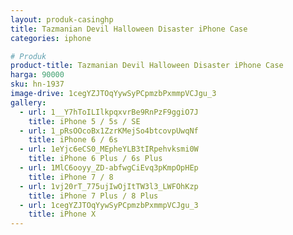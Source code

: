 ```yaml
---
layout: produk-casinghp
title: Tazmanian Devil Halloween Disaster iPhone Case
categories: iphone

# Produk
product-title: Tazmanian Devil Halloween Disaster iPhone Case
harga: 90000
sku: hn-1937
image-drive: 1cegYZJTOqYywSyPCpmzbPxmmpVCJgu_3
gallery:
  - url: 1__Y7hToILIlkpqxvrBe9RnPzF9ggiO7J
    title: iPhone 5 / 5s / SE
  - url: 1_pRsOOcoBx1ZzrKMejSo4btcovpUwqNf
    title: iPhone 6 / 6s
  - url: 1eYjc6eCS0_MEpheYLB3tIRpehvksmi0W
    title: iPhone 6 Plus / 6s Plus
  - url: 1MlC6ooyy_ZD-abfwgCiEvq3pKmpOpHEp
    title: iPhone 7 / 8
  - url: 1vj20rT_775ujIwOjItTW3l3_LWFOhKzp
    title: iPhone 7 Plus / 8 Plus
  - url: 1cegYZJTOqYywSyPCpmzbPxmmpVCJgu_3
    title: iPhone X
---
```

